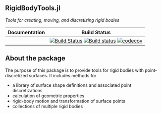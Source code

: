 ## RigidBodyTools.jl

_Tools for creating, moving, and discretizing rigid bodies_

| Documentation | Build Status |
|:---:|:---:|
|  | [![Build Status](https://travis-ci.com/JuliaIBPM/RigidBodyTools.svg?branch=master)](https://travis-ci.com/JuliaIBPM/RigidBodyTools) [![Build status](https://ci.appveyor.com/api/projects/status/6tokpjqb4x8999g0?svg=true)](https://ci.appveyor.com/project/JuliaIBPM/cartesiangrids-jl) [![codecov](https://codecov.io/gh/JuliaIBPM/RigidBodyTools.jl/branch/master/graph/badge.svg)](https://codecov.io/gh/JuliaIBPM/RigidBodyTools.jl) |

## About the package

The purpose of this package is to provide tools for rigid bodies with
point-discretized surfaces. It includes methods for

* a library of surface shape definitions and associated point discretizations
* calculation of geometric properties
* rigid-body motion and transformation of surface points
* collections of multiple rigid bodies

<!--
Documentation can be found at https://JuliaIBPM.github.io/RigidBodyTools.jl/latest.

**RigidBodyTools.jl** is registered in the general Julia registry. To install, enter the package manager by typing
```julia
] add RigidBodyTools
```

Then, in any version, type
```julia
julia> using RigidBodyTools
```
For examples, consult the documentation or see the example Jupyter notebooks in the Examples folder.
-->
